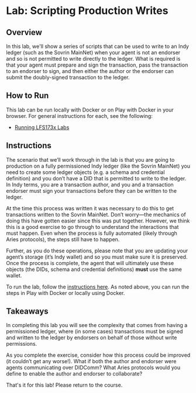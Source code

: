<!----- Conversion time: 0.494 seconds.


Using this Markdown file:

1. Cut and paste this output into your source file.
2. See the notes and action items below regarding this conversion run.
3. Check the rendered output (headings, lists, code blocks, tables) for proper
   formatting and use a linkchecker before you publish this page.

Conversion notes:

* Docs to Markdown version 1.0β18
* Sat Feb 22 2020 09:18:34 GMT-0800 (PST)
* Source doc: https://docs.google.com/a/cloudcompass.ca/open?id=1dwGkQD6saMsHc1MFJpHZpr88kNPOsJE_gh93EVcJlmo
----->



# Lab: Scripting Production Writes


## Overview

In this lab, we'll show a series of scripts that can be used to write to an Indy ledger (such as the Sovrin MainNet) when your agent is not an endorser and so is not permitted to write directly to the ledger. What is required is that your agent must prepare and sign the transaction, pass the transaction to an endorser to sign, and then either the author or the endorser can submit the doubly-signed transaction to the ledger.


## How to Run

This lab can be run locally with Docker or on Play with Docker in your browser. For general instructions for each, see the following:



*   [Running LFS173x Labs](RunningLabs.md)


## Instructions

The scenario that we’ll work through in the lab is that you are going to production on a fully permissioned Indy ledger (like the Sovrin MainNet) you need to create some ledger objects (e.g. a schema and credential definition) and you don’t have a DID that is permitted to write to the ledger. In Indy terms, you are a transaction author, and you and a transaction endorser must sign your transactions before they can be written to the ledger.

At the time this process was written it was necessary to do this to get transactions written to the Sovrin MainNet. Don’t worry—the mechanics of doing this have gotten easier since this was put together. However, we think this is a good exercise to go through to understand the interactions that must happen. Even when the process is fully automated (likely through Aries protocols), the steps still have to happen.

Further, as you do these operations, please note that you are updating your agent’s storage (it’s Indy wallet) and so you must make sure it is preserved. Once the process is complete, the agent that will ultimately use these objects (the DIDs, schema and credential definitions) **must** use the same wallet.

To run the lab, follow the [instructions here](https://github.com/bcgov/von-network/blob/master/docs/Writing%20Transactions%20to%20a%20Ledger%20for%20an%20Un-privileged%20Author.md). As noted above, you can run the steps in Play with Docker or locally using Docker.


## Takeaways

In completing this lab you will see the complexity that comes from having a permissioned ledger, where (in some cases) transactions must be signed and written to the ledger by endorsers on behalf of those without write permissions.

As you complete the exercise, consider how this process could be improved (it couldn’t get any worse!). What if both the author and  endorser were agents communicating over DIDComm? What Aries protocols would you define to enable the author and endorser to collaborate?

That's it for this lab! Please return to the course.


<!-- Docs to Markdown version 1.0β18 -->
